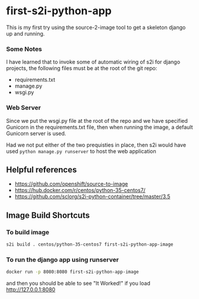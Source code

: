 # first-s2i-python-app

This is my first try using the source-2-image tool to get a skeleton django up 
and running.

### Some Notes
I have learned that to invoke some of automatic wiring of s2i for django projects, the 
following files must be at the root of the git repo:
* requirements.txt
* manage.py
* wsgi.py

### Web Server

Since we put the wsgi.py file at the root of the repo and we have specified Gunicorn in 
the requirements.txt file, then when running the image, a default Gunicorn server is used.

Had we not put either of the two prequisties in place, then s2i would have used `python manage.py runserver`
to host the web application

## Helpful references

* https://github.com/openshift/source-to-image
* https://hub.docker.com/r/centos/python-35-centos7/
* https://github.com/sclorg/s2i-python-container/tree/master/3.5

## Image Build Shortcuts

### To build image

```sh
s2i build . centos/python-35-centos7 first-s2i-python-app-image
```

### To run the django app using runserver
```sh
docker run -p 8080:8080 first-s2i-python-app-image
```
and then you should be able to see "It Worked!" if you load http://127.0.0.1:8080
